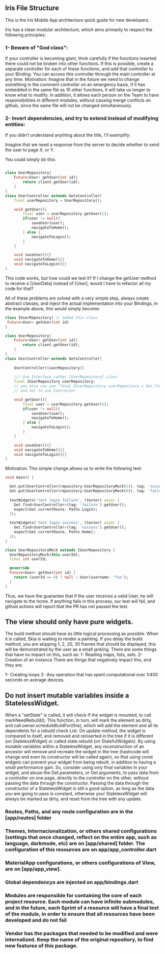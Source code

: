 ## Iris File Structure

This is the Iris Mobile App architecture quick guide for new developers.



Iris has a clean modular architecture, which aims primarily to respect the following principles:

### 1- Beware of "God class":

If your controller is becoming giant, think carefully if the functions inserted there could not be broken into other functions. If this is possible, create a separate controller for each of these functions, and add that controller to your Binding. You can access this controller through the main controller at any time.
Motivation: Imagine that in the future we need to change something in the comment controller on an emergency basis, if it has embedded in the same file as 10 other functions, it will take us longer to know what to modify. In addition, it allows each person on the Team to have responsibilities in different modules, without causing merge conflicts on github, since the same file will not be changed simultaneously.

### 2- Invert dependencies, and try to extend instead of modifying entities:

If you didn't understand anything about the title, I'll exemplify:

Imagine that we need a response from the server to decide whether to send the user to page X, or Y.

You could simply do this:

```dart

class UserRepository{
    Future<User> getUser(int id){
        return client.getUser(id);
    }
}
class UserController extends GetxController{
    final userRepository = UserRepository();

    void getUser(){
        final user = userRepository.getUser(1);
        if(user != null){
            saveUser(user);
            navigateToHome();
        } else {
            navigateToLogin();
        }
    }

    void saveUser(){}
    void navigateToHome(){}
    void navigateToLogin(){}
}
```

This code works, but how could we test it?
If I change the getUser method to receive a [UserData] instead of [User], would I have to refactor all my code for that?

All of these problems are solved with a very simple step, always create abstract classes, and inject the actual implementation into your Bindings, in the example above, this would simply become:


```dart
class IUserRepository{ // added this class
 Future<User> getUser(int id)
}

class UserRepository{
    Future<User> getUser(int id){
        return client.getUser(id);
    }
}
class UserController extends GetxController{
    
    UserController({userRepository})
    
    /// Use Interface rather [UserRepository] class 
    final IUserRepository userRepository;
    // you also can use "final IUserRepository userRepository = Get.find();"
    // and not to use Contructor

    void getUser(){
        final user = userRepository.getUser(1);
        if(user != null){
            saveUser(user);
            navigateToHome();
        } else {
            navigateToLogin();
        }
    }

    void saveUser(){}
    void navigateToHome(){}
    void navigateToLogin(){}
}
```
Motivation: This simple change allows us to write the following test:

```dart
void main() {

  Get.put(UserController(repository:UserRepositoryMock(1)), tag: 'success');
  Get.put(UserController(repository:UserRepositoryMock(0)), tag: 'failure');
  
  testWidgets('test login failure', (tester) async { 
    Get.find<UserController>(tag: 'failure').getUser();
    expect(Get.currentRoute, Paths.Login);
  });

  testWidgets('test login success', (tester) async {
    Get.find<UserController>(tag: 'success').getUser();
    expect(Get.currentRoute, Paths.Home);
  });
}

class UserRepositoryMock extends IUserRepository {
  UserRepositoryMock(this.userId);
  final int userId;

  @override
  Future<User> getUser(int id) {
    return (userId == 0) ? null : User(username: 'foo');
  }
}
```

Thus, we have the guarantee that if the user receives a valid User, he will navigate to the home. If anything fails in this process, our test will fail, and github actions will report that the PR has not passed the test.

## The view should only have pure widgets.

The build method should have as little logical processing as possible. When it is called, Skia is waiting to render a painting. If you delay the build method, you are skipping 1, 2, 20, 30 frames that should be displayed, this will be demonstrated by the user as a small janking.
There are some things that have no impact on this, such as:
1- Reading maps, lists, sets.
2- Creation of an instance
There are things that negatively impact this, and they are:

1- Creating loops
2- Any operation that has spent computational over 1/400 seconds on average devices.

## Do not insert mutable variables inside a StatelessWidget.
When a "setState" is called, it will check if the widget is mounted, to call markNeedRebuild();
This function, in turn, will mark the element as dirty, and call owner.scheduleBuildFor(this), which will add the element and all its dependents for a rebuild check List. On update method, the widget is compared to itself, and removed and reinserted in the tree if it is different (on StatelessWidget) or called state.rebuild (on StatefulWidgets).
By using mutable variables within a StatelessWidget, any reconstruction of an ancestor will remove and recreate the widget in the tree (hashcode will change and even its constructor will be called again), so that using const widgets can prevent your widget from being rebuilt, in addition to having a small performance gain.
So, consider using only final variables in your widget, and abuse the Get.parameters, or Get.arguments, to pass data from a controller on one page, directly to the controller on the other, without passing the data through the constructor. Passing the data through the constructor of a StatelessWidget is still a good option, as long as the data you are going to pass is constant, otherwise your StatelessWidget will always be marked as dirty, and reset from the tree with any update.

### Routes, Paths, and any route configuration are in the [app/routes] folder

### Themes, Internacionalization, or others shared configurations (settings that once changed, reflect on the entire app, such as language, darkmode, etc) are on [app/shared] folder. The configuration of this resources are on app/app_controller.dart

### MaterialApp configurations, or others configurations of View, are on [app/app_view]. 

### Global dependencys are injected on app/bindings.dart 

### Modules are responsible for containing the core of each project resource. Each module can have infinite submodules, and in the future, each Sprint of a resource will have a final test of the module, in order to ensure that all resources have been developed and do not fail

### Vendor has the packages that needed to be modified and were internalized. Keep the name of the original repository, to find new features of this package.


